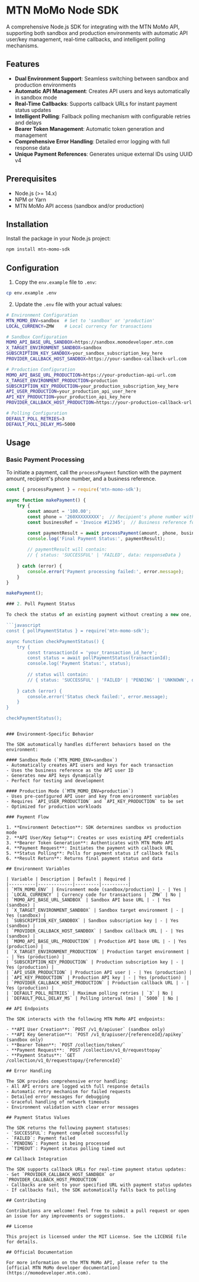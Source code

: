 # MTN MoMo Node SDK

A comprehensive Node.js SDK for integrating with the MTN MoMo API, supporting both sandbox and production environments with automatic API user/key management, real-time callbacks, and intelligent polling mechanisms.

## Features

- **Dual Environment Support**: Seamless switching between sandbox and production environments
- **Automatic API Management**: Creates API users and keys automatically in sandbox mode
- **Real-Time Callbacks**: Supports callback URLs for instant payment status updates
- **Intelligent Polling**: Fallback polling mechanism with configurable retries and delays
- **Bearer Token Management**: Automatic token generation and management
- **Comprehensive Error Handling**: Detailed error logging with full response data
- **Unique Payment References**: Generates unique external IDs using UUID v4

## Prerequisites

- Node.js (>= 14.x)
- NPM or Yarn
- MTN MoMo API access (sandbox and/or production)

## Installation

Install the package in your Node.js project:

```bash
npm install mtn-momo-sdk
```

## Configuration

1. Copy the `env.example` file to `.env`:
```bash
cp env.example .env
```

2. Update the `.env` file with your actual values:

```bash
# Environment Configuration
MTN_MOMO_ENV=sandbox  # Set to 'sandbox' or 'production'
LOCAL_CURRENCY=ZMW    # Local currency for transactions

# Sandbox Configuration
MOMO_API_BASE_URL_SANDBOX=https://sandbox.momodeveloper.mtn.com
X_TARGET_ENVIRONMENT_SANDBOX=sandbox
SUBSCRIPTION_KEY_SANDBOX=your_sandbox_subscription_key_here
PROVIDER_CALLBACK_HOST_SANDBOX=https://your-sandbox-callback-url.com

# Production Configuration
MOMO_API_BASE_URL_PRODUCTION=https://your-production-api-url.com
X_TARGET_ENVIRONMENT_PRODUCTION=production
SUBSCRIPTION_KEY_PRODUCTION=your_production_subscription_key_here
API_USER_PRODUCTION=your_production_api_user_here
API_KEY_PRODUCTION=your_production_api_key_here
PROVIDER_CALLBACK_HOST_PRODUCTION=https://your-production-callback-url.com

# Polling Configuration
DEFAULT_POLL_RETRIES=3
DEFAULT_POLL_DELAY_MS=5000
```

## Usage

### Basic Payment Processing

To initiate a payment, call the `processPayment` function with the payment amount, recipient's phone number, and a business reference.

```javascript
const { processPayment } = require('mtn-momo-sdk');

async function makePayment() {
    try {
        const amount = '100.00';
        const phone = '260XXXXXXXXX';  // Recipient's phone number with country code
        const businessRef = 'Invoice #12345';  // Business reference for the payment

        const paymentResult = await processPayment(amount, phone, businessRef);
        console.log('Final Payment Status:', paymentResult);
        
        // paymentResult will contain:
        // { status: 'SUCCESSFUL' | 'FAILED', data: responseData }
        
    } catch (error) {
        console.error('Payment processing failed:', error.message);
    }
}

makePayment();

### 2. Poll Payment Status

To check the status of an existing payment without creating a new one, use the `pollPaymentStatus` function:

```javascript
const { pollPaymentStatus } = require('mtn-momo-sdk');

async function checkPaymentStatus() {
    try {
        const transactionId = 'your_transaction_id_here';
        const status = await pollPaymentStatus(transactionId);
        console.log('Payment Status:', status);
        
        // status will contain:
        // { status: 'SUCCESSFUL' | 'FAILED' | 'PENDING' | 'UNKNOWN', data: responseData, message: string }
        
    } catch (error) {
        console.error('Status check failed:', error.message);
    }
}

checkPaymentStatus();
```
```

### Environment-Specific Behavior

The SDK automatically handles different behaviors based on the environment:

#### Sandbox Mode (`MTN_MOMO_ENV=sandbox`)
- Automatically creates API users and keys for each transaction
- Uses the business reference as the API user ID
- Generates new API keys dynamically
- Perfect for testing and development

#### Production Mode (`MTN_MOMO_ENV=production`)
- Uses pre-configured API user and key from environment variables
- Requires `API_USER_PRODUCTION` and `API_KEY_PRODUCTION` to be set
- Optimized for production workloads

### Payment Flow

1. **Environment Detection**: SDK determines sandbox vs production mode
2. **API User/Key Setup**: Creates or uses existing API credentials
3. **Bearer Token Generation**: Authenticates with MTN MoMo API
4. **Payment Request**: Initiates the payment with callback URL
5. **Status Polling**: Polls for payment status if callback fails
6. **Result Return**: Returns final payment status and data

## Environment Variables

| Variable | Description | Default | Required |
|----------|-------------|---------|----------|
| `MTN_MOMO_ENV` | Environment mode (sandbox/production) | - | Yes |
| `LOCAL_CURRENCY` | Currency code for transactions | `ZMW` | No |
| `MOMO_API_BASE_URL_SANDBOX` | Sandbox API base URL | - | Yes (sandbox) |
| `X_TARGET_ENVIRONMENT_SANDBOX` | Sandbox target environment | - | Yes (sandbox) |
| `SUBSCRIPTION_KEY_SANDBOX` | Sandbox subscription key | - | Yes (sandbox) |
| `PROVIDER_CALLBACK_HOST_SANDBOX` | Sandbox callback URL | - | Yes (sandbox) |
| `MOMO_API_BASE_URL_PRODUCTION` | Production API base URL | - | Yes (production) |
| `X_TARGET_ENVIRONMENT_PRODUCTION` | Production target environment | - | Yes (production) |
| `SUBSCRIPTION_KEY_PRODUCTION` | Production subscription key | - | Yes (production) |
| `API_USER_PRODUCTION` | Production API user | - | Yes (production) |
| `API_KEY_PRODUCTION` | Production API key | - | Yes (production) |
| `PROVIDER_CALLBACK_HOST_PRODUCTION` | Production callback URL | - | Yes (production) |
| `DEFAULT_POLL_RETRIES` | Maximum polling retries | `3` | No |
| `DEFAULT_POLL_DELAY_MS` | Polling interval (ms) | `5000` | No |

## API Endpoints

The SDK interacts with the following MTN MoMo API endpoints:

- **API User Creation**: `POST /v1_0/apiuser` (sandbox only)
- **API Key Generation**: `POST /v1_0/apiuser/{referenceId}/apikey` (sandbox only)
- **Bearer Token**: `POST /collection/token/`
- **Payment Request**: `POST /collection/v1_0/requesttopay`
- **Payment Status**: `GET /collection/v1_0/requesttopay/{referenceId}`

## Error Handling

The SDK provides comprehensive error handling:
- All API errors are logged with full response details
- Automatic retry mechanism for failed requests
- Detailed error messages for debugging
- Graceful handling of network timeouts
- Environment validation with clear error messages

## Payment Status Values

The SDK returns the following payment statuses:
- `SUCCESSFUL`: Payment completed successfully
- `FAILED`: Payment failed
- `PENDING`: Payment is being processed
- `TIMEOUT`: Payment status polling timed out

## Callback Integration

The SDK supports callback URLs for real-time payment status updates:
- Set `PROVIDER_CALLBACK_HOST_SANDBOX` or `PROVIDER_CALLBACK_HOST_PRODUCTION`
- Callbacks are sent to your specified URL with payment status updates
- If callbacks fail, the SDK automatically falls back to polling

## Contributing

Contributions are welcome! Feel free to submit a pull request or open an issue for any improvements or suggestions.

## License

This project is licensed under the MIT License. See the LICENSE file for details.

## Official Documentation

For more information on the MTN MoMo API, please refer to the [official MTN MoMo developer documentation](https://momodeveloper.mtn.com).
